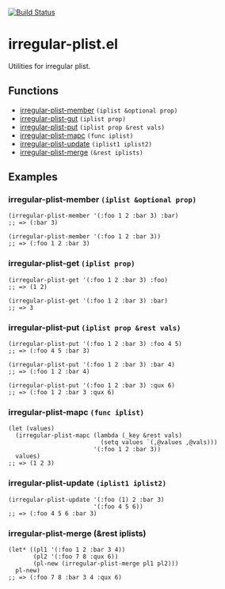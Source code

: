 [![Build Status](https://travis-ci.com/twlz0ne/irregular-plist.el.svg?branch=master)](https://travis-ci.com/twlz0ne/irregular-plist.el)

# irregular-plist.el

Utilities for irregular plist.

## Functions

- [irregular-plist-member](#irregular-plist-member-iplist-optional-prop) `(iplist &optional prop)`
- [irregular-plist-gut](#irregular-plist-get-iplist-prop)                `(iplist prop)`
- [irregular-plist-put](#irregular-plist-put-iplist-prop-rest-vals)      `(iplist prop &rest vals)`
- [irregular-plist-mapc](#irregular-plist-mapc-func-iplist)              `(func iplist)`
- [irregular-plist-update](#irregular-plist-update-iplist1-iplist2)      `(iplist1 iplist2)`
- [irregular-plist-merge](#irregular-plist-merge-rest-iplists)           `(&rest iplists)`

## Examples

### irregular-plist-member `(iplist &optional prop)`

```elisp
(irregular-plist-member '(:foo 1 2 :bar 3) :bar)
;; => (:bar 3)

(irregular-plist-member '(:foo 1 2 :bar 3))
;; => (:foo 1 2 :bar 3)
```

### irregular-plist-get `(iplist prop)`

```elisp
(irregular-plist-get '(:foo 1 2 :bar 3) :foo)
;; => (1 2)

(irregular-plist-get '(:foo 1 2 :bar 3) :bar)
;; => 3
```

### irregular-plist-put `(iplist prop &rest vals)`

```elisp
(irregular-plist-put '(:foo 1 2 :bar 3) :foo 4 5)
;; => (:foo 4 5 :bar 3)

(irregular-plist-put '(:foo 1 2 :bar 3) :bar 4)
;; => (:foo 1 2 :bar 4)

(irregular-plist-put '(:foo 1 2 :bar 3) :qux 6)
;; => (:foo 1 2 :bar 3 :qux 6)
```

### irregular-plist-mapc `(func iplist)`

```elisp
(let (values)
  (irregular-plist-mapc (lambda (_key &rest vals)
                          (setq values `(,@values ,@vals)))
                        '(:foo 1 2 :bar 3))
  values)
;; => (1 2 3)
```

### irregular-plist-update `(iplist1 iplist2)`

```elisp
(irregular-plist-update '(:foo (1) 2 :bar 3)
                        '(:foo 4 5 6))
;; => (:foo 4 5 6 :bar 3)
```

### irregular-plist-merge (&rest iplists)

```elisp
(let* ((pl1 '(:foo 1 2 :bar 3 4))
       (pl2 '(:foo 7 8 :qux 6))
       (pl-new (irregular-plist-merge pl1 pl2)))
  pl-new)
;; => (:foo 7 8 :bar 3 4 :qux 6)
```

